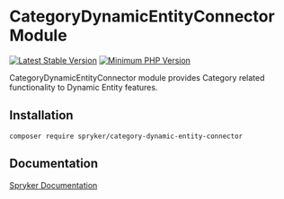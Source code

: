 # CategoryDynamicEntityConnector Module
[![Latest Stable Version](https://poser.pugx.org/spryker/category-dynamic-entity-connector/v/stable.svg)](https://packagist.org/packages/spryker/category-dynamic-entity-connector)
[![Minimum PHP Version](https://img.shields.io/badge/php-%3E%3D%208.3-8892BF.svg)](https://php.net/)

CategoryDynamicEntityConnector module provides Category related functionality to Dynamic Entity features.

## Installation

```
composer require spryker/category-dynamic-entity-connector
```

## Documentation

[Spryker Documentation](https://docs.spryker.com)
